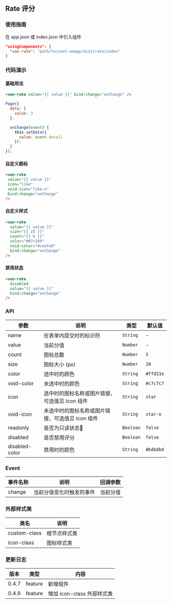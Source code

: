 ## Rate 评分

### 使用指南
在 app.json 或 index.json 中引入组件
```json
"usingComponents": {
  "van-rate": "path/to/vant-weapp/dist/rate/index"
}
```

### 代码演示

#### 基础用法

```html
<van-rate value="{{ value }}" bind:change="onChange" />
```

```javascript
Page({
  data: {
    value: 3
  },

  onChange(event) {
    this.setData({
      value: event.detail
    });
  }
});
```

#### 自定义图标

 ```html
<van-rate
  value="{{ value }}"
  icon="like"
  void-icon="like-o"
  bind:change="onChange"
/>
```

#### 自定义样式

```html
<van-rate
  value="{{ value }}"
  size="{{ 25 }}"
  count="{{ 6 }}"
  color="#07c160"
  void-color="#ceefe8"
  bind:change="onChange"
/>
```

#### 禁用状态

```html
<van-rate
  disabled
  value="{{ value }}"
  bind:change="onChange"
/>
```

### API

| 参数 | 说明 | 类型 | 默认值 |
|------|------|------|------|
| name | 在表单内提交时的标识符 | `String` | - |
| value | 当前分值 | `Number` | - |
| count | 图标总数 | `Number` | `5` |
| size | 图标大小 (px) | `Number` | `20` |
| color | 选中时的颜色 | `String` | `#ffd21e` |
| void-color | 未选中时的颜色 | `String` | `#c7c7c7` |
| icon | 选中时的图标名称或图片链接，可选值见 Icon 组件 | `String` | `star` |
| void-icon | 未选中时的图标名称或图片链接，可选值见 Icon 组件 | `String` | `star-o` |
| readonly | 是否为只读状态 | `Boolean` | `false` |
| disabled | 是否禁用评分 | `Boolean` | `false` |
| disabled-color | 禁用时的颜色 | `String` | `#bdbdbd` |

### Event

| 事件名称 | 说明 | 回调参数 |
|------|------|------|
| change | 当前分值变化时触发的事件 | 当前分值 |

### 外部样式类

| 类名 | 说明 |
|-----------|-----------|
| custom-class | 根节点样式类 |
| icon-class | 图标样式类 |

### 更新日志

| 版本 | 类型 | 内容 |
|-----------|-----------|-----------|
| 0.4.7 | feature | 新增组件 |
| 0.4.9 | feature | 增加 icon-class 外部样式类 |
